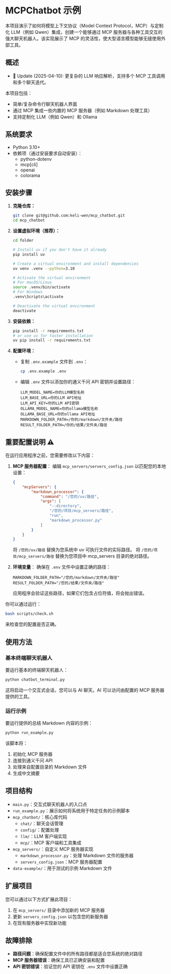 # MCPChatbot 示例

本项目演示了如何将模型上下文协议（Model Context Protocol，MCP）与定制化 LLM（例如 Qwen）集成，创建一个能够通过 MCP 服务器与各种工具交互的强大聊天机器人。该实现展示了 MCP 的灵活性，使大型语言模型能够无缝使用外部工具。

## 概述

- 🚩 Update (2025-04-10): 更复杂的 LLM 响应解析，支持多个 MCP 工具调用和多个聊天迭代。

本项目包括：

- 简单/复杂命令行聊天机器人界面
- 通过 MCP 集成一些内置的 MCP 服务器（例如 Markdown 处理工具）
- 支持定制化 LLM（例如 Qwen）和 Ollama

## 系统要求

- Python 3.10+
- 依赖项（通过安装要求自动安装）：
  - python-dotenv
  - mcp[cli]
  - openai
  - colorama

## 安装步骤

1. **克隆仓库：**

   ```bash
   git clone git@github.com:keli-wen/mcp_chatbot.git
   cd mcp_chatbot
   ```

2. **设置虚拟环境（推荐）：**

   ```bash
   cd folder
   
   # Install uv if you don't have it already
   pip install uv

   # Create a virtual environment and install dependencies
   uv venv .venv --python=3.10

   # Activate the virtual environment
   # For macOS/Linux
   source .venv/bin/activate
   # For Windows
   .venv\Scripts\activate

   # Deactivate the virtual environment
   deactivate
   ```

3. **安装依赖：**

   ```bash
   pip install -r requirements.txt
   # or use uv for faster installation
   uv pip install -r requirements.txt
   ```

4. **配置环境：**
   - 复制 `.env.example` 文件到 `.env`：

     ```bash
     cp .env.example .env
     ```

   - 编辑 `.env` 文件以添加你的通义千问 API 密钥并设置路径：

     ```
     LLM_MODEL_NAME=你的LLM模型名称
     LLM_BASE_URL=你的LLM API地址
     LLM_API_KEY=你的LLM API密钥
     OLLAMA_MODEL_NAME=你的ollama模型名称
     OLLAMA_BASE_URL=你的ollama API地址
     MARKDOWN_FOLDER_PATH=/你的/markdown/文件夹/路径
     RESULT_FOLDER_PATH=/你的/结果/文件夹/路径
     ```

## 重要配置说明 ⚠️

在运行应用程序之前，您需要修改以下内容：

1. **MCP 服务器配置**：
   编辑 `mcp_servers/servers_config.json` 以匹配您的本地设置：

   ```json
   {
       "mcpServers": {
           "markdown_processor": {
               "command": "/您的/uv/路径",
               "args": [
                   "--directory",
                   "/您的/项目/mcp_servers/路径",
                   "run",
                   "markdown_processor.py"
               ]
           }
       }
   }
   ```

   将 `/您的/uv/路径` 替换为您系统中 uv 可执行文件的实际路径。
   将 `/您的/项目/mcp_servers/路径` 替换为您项目中 mcp_servers 目录的绝对路径。

2. **环境变量**：
   确保在 `.env` 文件中设置正确的路径：

   ```
   MARKDOWN_FOLDER_PATH="/您的/markdown/文件夹/路径"
   RESULT_FOLDER_PATH="/您的/结果/文件夹/路径"
   ```

   应用程序会验证这些路径，如果它们包含占位符值，将会抛出错误。

你可以通过运行：

```bash
bash scripts/check.sh
```

来检查您的配置是否正确。

## 使用方法

### 基本终端聊天机器人

要运行基本的终端聊天机器人：

```bash
python chatbot_terminal.py
```

这将启动一个交互式会话，您可以与 AI 聊天。AI 可以访问由配置的 MCP 服务器提供的工具。

### 运行示例

要运行提供的总结 Markdown 内容的示例：

```bash
python run_example.py
```

该脚本将：

1. 初始化 MCP 服务器
2. 连接到通义千问 API
3. 处理来自配置目录的 Markdown 文件
4. 生成中文摘要

## 项目结构

- `main.py`：交互式聊天机器人的入口点
- `run_example.py`：展示如何将系统用于特定任务的示例脚本
- `mcp_chatbot/`：核心库代码
  - `chat/`：聊天会话管理
  - `config/`：配置处理
  - `llm/`：LLM 客户端实现
  - `mcp/`：MCP 客户端和工具集成
- `mcp_servers/`：自定义 MCP 服务器实现
  - `markdown_processor.py`：处理 Markdown 文件的服务器
  - `servers_config.json`：MCP 服务器配置
- `data-example/`：用于测试的示例 Markdown 文件

## 扩展项目

您可以通过以下方式扩展此项目：

1. 在 `mcp_servers/` 目录中添加新的 MCP 服务器
2. 更新 `servers_config.json` 以包含您的新服务器
3. 在现有服务器中实现新功能

## 故障排除

- **路径问题**：确保配置文件中的所有路径都是适合您系统的绝对路径
- **MCP 服务器错误**：确保工具已正确安装和配置
- **API 密钥错误**：验证您的 API 密钥在 `.env` 文件中设置正确
